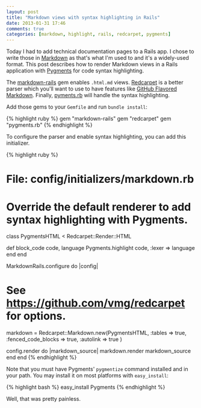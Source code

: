 ```yaml
---
layout: post
title: "Markdown views with syntax highlighting in Rails"
date: 2013-01-31 17:46
comments: true
categories: [markdown, highlight, rails, redcarpet, pygments]
---
```


Today I had to add technical documentation pages to a Rails app. I chose to
write those in [Markdown](http://daringfireball.net/projects/markdown/) as
that's what I'm used to and it's a widely-used format. This post describes how
to render Markdown views in a Rails application with
[Pygments](http://pygments.org) for code syntax highlighting.

<!-- more -->

The [markdown-rails](https://github.com/joliss/markdown-rails) gem enables
`.html.md` views. [Redcarpet](https://github.com/vmg/redcarpet) is a better
parser which you'll want to use to have features like [GitHub Flavored
Markdown](http://github.github.com/github-flavored-markdown/). Finally,
[pyments.rb](https://github.com/tmm1/pygments.rb) will handle the syntax
highlighting.

Add those gems to your `Gemfile` and run `bundle install`:

{% highlight ruby %}
gem "markdown-rails"
gem "redcarpet"
gem "pygments.rb"
{% endhighlight %}

To configure the parser and enable syntax highlighting, you can add this
initializer.

{% highlight ruby %}
# File: config/initializers/markdown.rb

# Override the default renderer to add syntax highlighting with Pygments.
class PygmentsHTML < Redcarpet::Render::HTML

  def block_code code, language
    Pygments.highlight code, :lexer => language
  end
end

MarkdownRails.configure do |config|

  # See https://github.com/vmg/redcarpet for options.
  markdown = Redcarpet::Markdown.new(PygmentsHTML,
    :tables => true,
    :fenced_code_blocks => true,
    :autolink => true
  )

  config.render do |markdown_source|
    markdown.render markdown_source
  end
end
{% endhighlight %}

Note that you must have Pygments' `pygmentize` command installed and in your
path. You may install it on most platforms with `easy_install`:

{% highlight bash %}
easy_install Pygments
{% endhighlight %}

Well, that was pretty painless.
